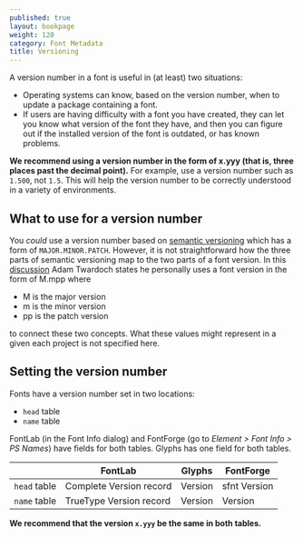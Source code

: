 ```yaml
---
published: true
layout: bookpage
weight: 120
category: Font Metadata
title: Versioning
---
```


A version number in a font is useful in (at least) two situations:

- Operating systems can know, based on the version number, when to update a package containing a font.
- If users are having difficulty with a font you have created, they can let you know what version of the font they have, and then you can figure out if the installed version of the font is outdated, or has known problems.

**We recommend using a version number in the form of x.yyy (that is, three places past the decimal point).** For example, use a version number such as `1.500`, not `1.5`. This will help the version number to be correctly understood in a variety of environments.

## What to use for a version number

You _could_ use a version number based on [semantic versioning][Semver] which has a form of `MAJOR.MINOR.PATCH`. However, it is not straightforward how the three parts of semantic versioning map to the two parts of a font version. In this [discussion][Twardoch] Adam Twardoch states he personally uses a font version in the form of M.mpp where

- M is the major version
- m is the minor version
- pp is the patch version

to connect these two concepts. What these values might represent in a given each project is not specified here.

## Setting the version number

Fonts have a version number set in two locations:

- `head` table
- `name` table

FontLab (in the Font Info dialog) and FontForge (go to _Element > Font Info > PS Names_) have fields for both tables. Glyphs has one field for both tables.

| | FontLab | Glyphs | FontForge |
| --- | --- | --- | --- |
| `head` table | Complete Version record | Version | sfnt Version |
| `name` table | TrueType Version record | Version | Version |

**We recommend that the version `x.yyy` be the same in both tables.**

[Semver]: http://semver.org/

[Twardoch]: https://groups.google.com/d/msg/googlefonts-discuss/w6-i0Opikbc/nlFPEibsCQ8J
